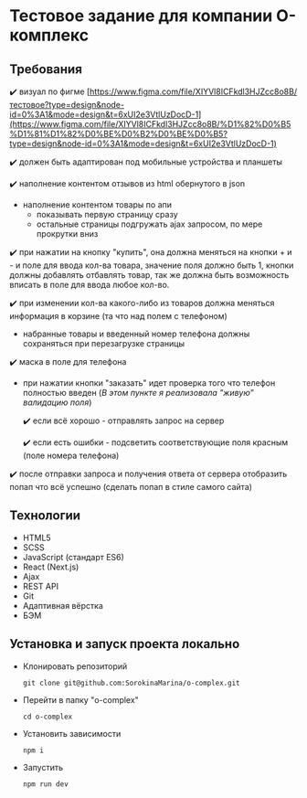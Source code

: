 # Тестовое задание для компании О-комплекс

## Требования
✔️ визуал по фигме [https://www.figma.com/file/XIYVl8ICFkdl3HJZcc8o8B/тестовое?type=design&node-id=0%3A1&mode=design&t=6xUI2e3VtlUzDocD-1](https://www.figma.com/file/XIYVl8ICFkdl3HJZcc8o8B/%D1%82%D0%B5%D1%81%D1%82%D0%BE%D0%B2%D0%BE%D0%B5?type=design&node-id=0%3A1&mode=design&t=6xUI2e3VtlUzDocD-1)

✔️ должен быть адаптирован под мобильные устройства и планшеты

✔️ наполнение контентом отзывов из html обернутого в json
* наполнение контентом товары по апи
    - показывать первую страницу сразу
    - остальные страницы подгружать ajax запросом, по мере прокрутки вниз
      
✔️ при нажатии на кнопку "купить", она должна меняться на кнопки + и - и поле для ввода кол-ва товара, значение поля должно быть 1, кнопки должны добавлять отбавлять товар, так же должна быть возможность вписать в поле для ввода любое кол-во.

✔️ при изменении кол-ва какого-либо из товаров должна меняться информация в корзине (та что над полем с телефоном)
* набранные товары и введенный номер телефона должны сохраняться при перезагрузке страницы
  
✔️ маска в поле для телефона

* при нажатии кнопки "заказать" идет проверка того что телефон полностью введен (*В этом пункте я реализовала "живую" валидацию поля*)
  
    ✔️ если всё хорошо - отправлять запрос на сервер
  
    ✔️ если есть ошибки - подсветить соответствующие поля красным (поле номера телефона)
    
✔️ после отправки запроса и получения ответа от сервера отобразить попап что всё успешно (сделать попап в стиле самого сайта)

## Технологии
* HTML5
* SCSS
* JavaScript (стандарт ES6)
* React (Next.js)
* Ajax
* REST API
* Git
* Адаптивная вёрстка
* БЭМ

## Установка и запуск проекта локально

* Клонировать репозиторий
  
  `git clone git@github.com:SorokinaMarina/o-complex.git`

* Перейти в папку "o-complex"
  
  `cd o-complex`

* Установить зависимости
  
  `npm i`

* Запустить 
  
  `npm run dev`

